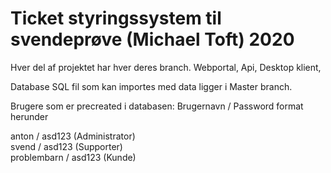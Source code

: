 # Ticket styringssystem til svendeprøve (Michael Toft) 2020

Hver del af projektet har hver deres branch.
Webportal,
Api,
Desktop klient,

Database SQL fil som kan importes med data ligger i Master branch.
   
   
   
Brugere som er precreated i databasen:
Brugernavn / Password format herunder       

anton       / asd123    (Administrator)      
svend       / asd123    (Supporter)     
problembarn / asd123    (Kunde)     
